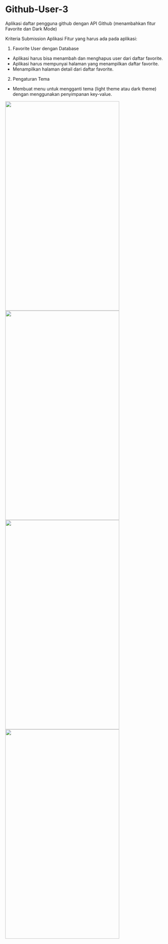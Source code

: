 # Github-User-3
Aplikasi daftar pengguna github dengan API Github (menambahkan fitur Favorite dan Dark Mode)

Kriteria Submission Aplikasi
Fitur yang harus ada pada aplikasi:  

1. Favorite User dengan Database
* Aplikasi harus bisa menambah dan menghapus user dari daftar favorite.
* Aplikasi harus mempunyai halaman yang menampilkan daftar favorite.
* Menampilkan halaman detail dari daftar favorite.  

2. Pengaturan Tema
* Membuat menu untuk mengganti tema (light theme atau dark theme) dengan menggunakan penyimpanan key-value.

<img src="https://user-images.githubusercontent.com/78679607/162901988-2d40097f-9dec-4872-a6ed-583b6a737f1f.png" width="360" height="660">
<img src="https://user-images.githubusercontent.com/78679607/162902448-3c47eb09-8919-477c-8f8b-a42560fb851c.png" width="360" height="660">
<img src="https://user-images.githubusercontent.com/78679607/162902691-cc61d859-b49c-497e-9a96-59a3284c4249.png" width="360" height="660">
<img src="https://user-images.githubusercontent.com/78679607/162902969-773aa0ab-8d61-4431-9774-c916bf67038e.png" width="360" height="660">
